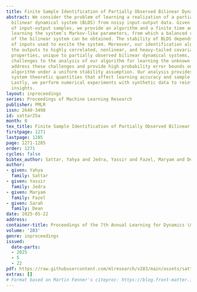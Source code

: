```yaml
---
title: Finite Sample Identification of Partially Observed Bilinear Dynamical Systems
abstract: We consider the problem of learning a realization of a partially observed
  bilinear dynamical system (BLDS) from noisy input-output data. Given a single trajectory
  of input-output samples, we provide an algorithm and a finite time analysis for
  learning the system’s Markov-like parameters, from which a balanced realization
  of the bilinear system can be obtained. The stability of BLDS depends on the sequence
  of inputs used to excite the system. Moreover, our identification algorithm regresses
  the outputs to highly correlated, nonlinear, and heavy-tailed covariates. These
  properties, unique to partially observed bilinear dynamical systems, pose significant
  challenges to the analysis of our algorithm for learning the unknown dynamics. We
  address these challenges and provide high probability error bounds on our identification
  algorithm under a uniform stability assumption. Our analysis provides insights into
  system theoretic quantities that affect learning accuracy and sample complexity.
  Lastly, we perform numerical experiments with synthetic data to reinforce these
  insights.
layout: inproceedings
series: Proceedings of Machine Learning Research
publisher: PMLR
issn: 2640-3498
id: sattar25a
month: 0
tex_title: Finite Sample Identification of Partially Observed Bilinear Dynamical Systems
firstpage: 1271
lastpage: 1285
page: 1271-1285
order: 1271
cycles: false
bibtex_author: Sattar, Yahya and Jedra, Yassir and Fazel, Maryam and Dean, Sarah
author:
- given: Yahya
  family: Sattar
- given: Yassir
  family: Jedra
- given: Maryam
  family: Fazel
- given: Sarah
  family: Dean
date: 2025-05-22
address:
container-title: Proceedings of the 7th Annual Learning for Dynamics \& Control Conference
volume: '283'
genre: inproceedings
issued:
  date-parts:
  - 2025
  - 5
  - 22
pdf: https://raw.githubusercontent.com/mlresearch/v283/main/assets/sattar25a/sattar25a.pdf
extras: []
# Format based on Martin Fenner's citeproc: https://blog.front-matter.io/posts/citeproc-yaml-for-bibliographies/
---
```

